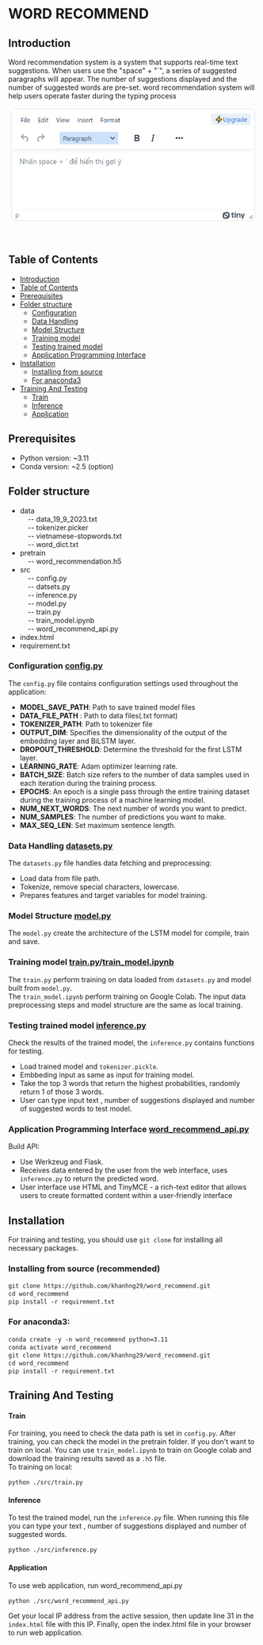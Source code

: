 # WORD RECOMMEND


## Introduction
Word recommendation system is a system that supports real-time text suggestions. When users use the "space" + "`", a series of suggested paragraphs will appear. The number of suggestions displayed and the number of suggested words are pre-set. word recommendation system will help users operate faster during the typing process<br>

<p align="center">
  <img src='data/web_img.png' width='500'>
</p>
<br>



## Table of Contents
- [Introduction](#introduction)
- [Table of Contents](#table-of-contents)  
- [Prerequisites](#prerequisites)
- [Folder structure](#folder-structure)
  - [Configuration](#configuration-configpy)
  - [Data Handling](#data-handling-datasetspy)
  - [Model Structure](#model-structure-modelpy)
  - [Training model](#training-model-trainpytrain_modelipynb)
  - [Testing trained model](#testing-trained-model-inferencepy)
  - [Application Programming Interface](#application-programming-interface-word_recommend_apipy)
- [Installation](#installation)
  - [Installing from source](#installing-from-source-recommended)
  - [For anaconda3](#for-anaconda3)
- [Training And Testing](#training-and-testing)
  - [Train](#train)
  - [Inference](#inference)
  - [Application](#application)


## Prerequisites
- Python version: ~3.11
- Conda version: ~2.5 (option)


## Folder structure
- data <br>
  &nbsp;&nbsp;&nbsp;&nbsp;-- data_19_9_2023.txt <br>
  &nbsp;&nbsp;&nbsp;&nbsp;-- tokenizer.picker <br>
  &nbsp;&nbsp;&nbsp;&nbsp;-- vietnamese-stopwords.txt <br>
  &nbsp;&nbsp;&nbsp;&nbsp;-- word_dict.txt <br>
- pretrain <br>
  &nbsp;&nbsp;&nbsp;&nbsp;-- word_recommendation.h5 <br>
- src <br>
  &nbsp;&nbsp;&nbsp;&nbsp;-- config.py <br>
  &nbsp;&nbsp;&nbsp;&nbsp;-- datsets.py <br>
  &nbsp;&nbsp;&nbsp;&nbsp;-- inference.py <br>
  &nbsp;&nbsp;&nbsp;&nbsp;-- model.py  <br>
  &nbsp;&nbsp;&nbsp;&nbsp;-- train.py <br>
  &nbsp;&nbsp;&nbsp;&nbsp;-- train_model.ipynb <br>
  &nbsp;&nbsp;&nbsp;&nbsp;-- word_recommend_api.py <br>
- index.html <br>
- requirement.txt <br>



### Configuration [config.py](src/config.py)
The ```config.py``` file contains configuration settings used throughout the application:
- **MODEL_SAVE_PATH**: Path to save trained model files<br>
- **DATA_FILE_PATH** : Path to data files(.txt format)<br>
- **TOKENIZER_PATH**: Path to tokenizer file <br>
- **OUTPUT_DIM**: Specifies the dimensionality of the output of the embedding layer and BiLSTM layer.  <br>
- **DROPOUT_THRESHOLD**: Determine the threshold for the first LSTM layer. <br>
- **LEARNING_RATE**: Adam optimizer learning rate. <br>
- **BATCH_SIZE**: Batch size refers to the number of data samples used in each iteration during the training process.   <br>
- **EPOCHS**: An epoch is a single pass through the entire training dataset during the training process of a machine learning model. <br>
- **NUM_NEXT_WORDS**: The next number of words you want to predict. <br>
- **NUM_SAMPLES**: The number of predictions you want to make. <br>
- **MAX_SEQ_LEN**: Set maximum sentence length. <br>

### Data Handling [datasets.py](src/datasets.py)
The ```datasets.py``` file handles data fetching and preprocessing:
- Load data from file path.
- Tokenize, remove special characters, lowercase.
- Prepares features and target variables for model training.

### Model Structure [model.py](src/model.py)
The ```model.py``` create the architecture of the LSTM model for compile, train and save.

### Training model [train.py](src/train.py)/[train_model.ipynb](src/train_model.ipynb)
The ```train.py``` perform training on data loaded from ```datasets.py``` and model built from ```model.py```.<br>
The ```train_model.ipynb``` perform training on Google Colab. The input data preprocessing steps and model structure are the same as local training.

### Testing trained model [inference.py](src/inference.py)
Check the results of the trained model, the  ```inference.py``` contains functions for testing.<br>
- Load trained model and ```tokenizer.pickle```.
- Embbeding input as same as input for training model.
- Take the top 3 words that return the highest probabilities, randomly return 1 of those 3 words.
- User can type input text , number of suggestions displayed and number of suggested words to test model.

### Application Programming Interface [word_recommend_api.py](src/word_recommend_api.py)
Build API:
- Use Werkzeug and Flask.
- Receives data entered by the user from the web interface, uses ```inference.py``` to return the predicted word.
- User interface use HTML and TinyMCE - a rich-text editor that allows users to create formatted content within a user-friendly interface


## Installation
For training and testing, you should use ```git clone``` for 
installing all necessary packages.

### Installing from source (recommended)
```
git clone https://github.com/khanhng29/word_recommend.git
cd word_recommend
pip install -r requirement.txt
```

### For anaconda3:
```
conda create -y -n word_recommend python=3.11
conda activate word_recommend
git clone https://github.com/khanhng29/word_recommend.git
cd word_recommend
pip install -r requirement.txt
```
## Training And Testing

#### Train
For training, you need to check the data path is set in ```config.py```. After training, you can check the model in the pretrain folder.
If you don't want to train on local. You can use ```train_model.ipynb``` to train on Google colab and download the training results saved as a ```.h5``` file.<br>
To training on local:
```
python ./src/train.py
```

#### Inference
To test the trained model, run the ```inference.py``` file. When running this file you can type your text , number of suggestions displayed and number of suggested words.
```
python ./src/inference.py
```

#### Application
To use web application, run word_recommend_api.py
```
python ./src/word_recommend_api.py
```
Get your local IP address from the active session, then update line 31 in the ```index.html``` file with this IP. Finally, open the index.html file in your browser to run web application.


  
